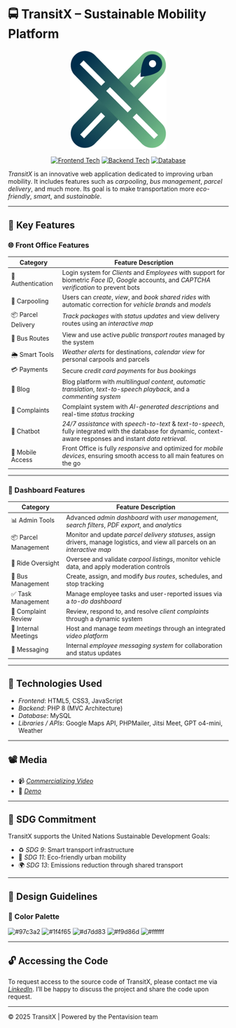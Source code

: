 <!-- README.md -->

# 🚍 TransitX – Sustainable Mobility Platform

<p align="center">
  <img src="./TransitX logo.png" alt="TransitX Logo" width="220"/>
</p>

<p align="center">
  <a href="#"><img src="https://img.shields.io/badge/Frontend-HTML%2FJS%2FCSS-blue" alt="Frontend Tech"></a>
  <a href="#"><img src="https://img.shields.io/badge/Backend-PHP%208-orange" alt="Backend Tech"></a>
  <a href="#"><img src="https://img.shields.io/badge/Database-MySQL-yellow" alt="Database"></a>
</p>

*TransitX* is an innovative web application dedicated to improving urban mobility. It includes features such as *carpooling*, *bus management*, *parcel delivery*, and much more. Its goal is to make transportation more *eco-friendly*, *smart*, and *sustainable*.

---

## 🚀 Key Features

### 🌐 Front Office Features

| Category               | Feature Description |
|------------------------|---------------------|
| 🔐 Authentication     | Login system for *Clients* and *Employees* with support for biometric *Face ID*, *Google* accounts, and *CAPTCHA verification* to prevent bots |
| 🚗 Carpooling         | Users can *create*, *view*, and *book shared rides* with automatic correction for *vehicle brands* and *models* |
| 📦 Parcel Delivery    | *Track packages* with *status updates* and view delivery routes using an *interactive map* |
| 🚌 Bus Routes         | View and use active *public transport routes* managed by the system |
| 🌦️ Smart Tools        | *Weather alerts* for destinations, *calendar view* for personal carpools and parcels |
| 💳 Payments           | Secure *credit card payments* for *bus bookings* |
| 📝 Blog               | Blog platform with *multilingual content*, *automatic translation*, *text-to-speech playback*, and a *commenting system* |
| 💬 Complaints         | Complaint system with *AI-generated descriptions* and real-time *status tracking* |
| 🤖 Chatbot            | *24/7 assistance* with *speech-to-text* & *text-to-speech*, fully integrated with the database for dynamic, context-aware responses and instant *data retrieval*.|
| 📱 Mobile Access      | Front Office is fully *responsive* and optimized for *mobile devices*, ensuring smooth access to all main features on the go |

---

### 🧾 Dashboard Features

| Category               | Feature Description |
|------------------------|---------------------|
| 📊 Admin Tools        | Advanced *admin dashboard* with *user management*, *search filters*, *PDF export*, and *analytics* |
| 📦 Parcel Management  | Monitor and update *parcel delivery statuses*, assign drivers, manage logistics, and view all parcels on an *interactive map* |
| 🚗 Ride Oversight     | Oversee and validate *carpool listings*, monitor vehicle data, and apply moderation controls |
| 🚌 Bus Management     | Create, assign, and modify *bus routes*, schedules, and stop tracking |
| ✅ Task Management     | Manage employee tasks and user-reported issues via a *to-do dashboard* |
| 📝 Complaint Review    | Review, respond to, and resolve *client complaints* through a dynamic system |
| 🤝 Internal Meetings   | Host and manage *team meetings* through an integrated *video platform* |
| 💬 Messaging          | Internal *employee messaging system* for collaboration and status updates |

---

## 🧪 Technologies Used

- *Frontend*: HTML5, CSS3, JavaScript  
- *Backend*: PHP 8 (MVC Architecture)  
- *Database*: MySQL  
- *Libraries / APIs*: Google Maps API, PHPMailer, Jitsi Meet, GPT o4-mini, Weather  

---

## 📽️ Media

- 📹 *[Commercializing Video](https://drive.google.com/file/d/1KZr5XaX91QIXwqjdLF5JduZ7CYADMZne/view?usp=sharing)*
- 🔗 *[Demo](https://drive.google.com/file/d/1XTDfEL03sJaQSYnkLsyVqEK3iooQXssG/view?usp=sharing)*

---

## 🎯 SDG Commitment

TransitX supports the United Nations Sustainable Development Goals:

- ♻️ *SDG 9*: Smart transport infrastructure  
- 🌆 *SDG 11*: Eco-friendly urban mobility  
- 🌍 *SDG 13*: Emissions reduction through shared transport  

---

## 🎨 Design Guidelines

### 🎨 Color Palette

![#97c3a2](https://www.colorhexa.com/97c3a2.png) ![#1f4f65](https://www.colorhexa.com/1f4f65.png) ![#d7dd83](https://www.colorhexa.com/d7dd83.png) ![#f9d86d](https://www.colorhexa.com/f9d86d.png) ![#ffffff](https://www.colorhexa.com/ffffff.png)

---

## 🔓 Accessing the Code

To request access to the source code of TransitX, please contact me via *[LinkedIn](https://www.linkedin.com/in/yessinehakim/)*. I’ll be happy to discuss the project and share the code upon request.

---

© 2025 TransitX | Powered by the Pentavision team
